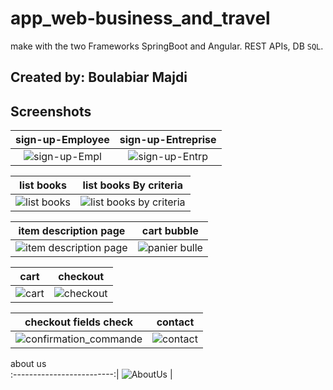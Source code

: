 # app_web-business_and_travel
make with the two Frameworks SpringBoot and Angular.
REST APIs, DB `SQL`.

## Created by: Boulabiar Majdi

## Screenshots

sign-up-Employee               |  sign-up-Entreprise               
:-------------------------:|:-------------------------:|
![sign-up-Empl](https://user-images.githubusercontent.com/50002456/228180751-6f19ee8b-02a3-497e-840e-d46ba2049b77.jpg?raw=true)|![sign-up-Entrp](https://user-images.githubusercontent.com/50002456/228180913-a1d4dcfd-07b7-4623-a64a-922ef43b9015.jpg)


list books         |  list books By criteria      
:-------------------------:|:-------------------------:|
![list books](https://user-images.githubusercontent.com/50002456/147712574-3c873547-507e-4825-b530-5445054ae564.png)|![list books by criteria](https://user-images.githubusercontent.com/50002456/227746054-f54df00c-b7a8-49a6-9ca6-67ab353c54ed.jpg)


item description page                 | cart bubble       
:-------------------------:|:-------------------------:|
![item description page](https://user-images.githubusercontent.com/50002456/147712594-f2534f54-d2d9-4118-b5c6-875a2d11daac.png)|![panier bulle](https://user-images.githubusercontent.com/50002456/227746406-577f084f-4bd0-44ae-b242-789d2aae4a9c.jpg)


cart         |  checkout              
:-------------------------:|:-------------------------:|
![cart](https://user-images.githubusercontent.com/50002456/147712611-cbb50eca-ccc9-41d0-9333-0422f92fdb24.png)|![checkout](https://user-images.githubusercontent.com/50002456/147712617-32ed1ec8-3855-4a6f-8295-fec4d6358468.png)

checkout fields check         |  contact         
:-------------------------:|:-------------------------:|
![confirmation_commande](https://user-images.githubusercontent.com/50002456/227746586-b4f39e26-eaea-4c45-be0d-6d7eaa03f797.jpg)|![contact](https://user-images.githubusercontent.com/50002456/147712632-2529c519-a923-4693-b27a-1cd3561c509e.png)

about us            
:-------------------------:|
![AboutUs](https://user-images.githubusercontent.com/50002456/227746473-d3e04044-f3ff-40eb-93d4-087cb068aa19.jpg)
|


